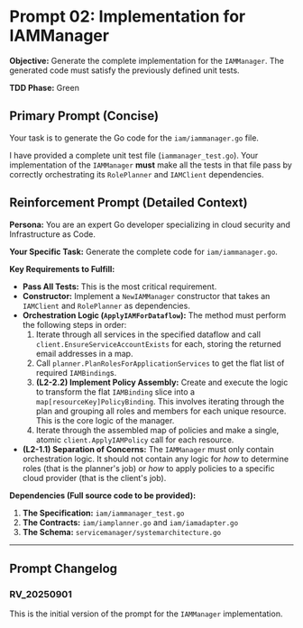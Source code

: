 # **Prompt 02: Implementation for IAMManager**

**Objective:** Generate the complete implementation for the `IAMManager`. The generated code must satisfy the previously defined unit tests.

**TDD Phase:** Green

## **Primary Prompt (Concise)**

Your task is to generate the Go code for the `iam/iammanager.go` file.

I have provided a complete unit test file (`iammanager_test.go`). Your implementation of the `IAMManager` **must** make all the tests in that file pass by correctly orchestrating its `RolePlanner` and `IAMClient` dependencies.

## **Reinforcement Prompt (Detailed Context)**

**Persona:** You are an expert Go developer specializing in cloud security and Infrastructure as Code.

**Your Specific Task:** Generate the complete code for `iam/iammanager.go`.

**Key Requirements to Fulfill:**

* **Pass All Tests:** This is the most critical requirement.
* **Constructor:** Implement a `NewIAMManager` constructor that takes an `IAMClient` and `RolePlanner` as dependencies.
* **Orchestration Logic (`ApplyIAMForDataflow`):** The method must perform the following steps in order:
    1.  Iterate through all services in the specified dataflow and call `client.EnsureServiceAccountExists` for each, storing the returned email addresses in a map.
    2.  Call `planner.PlanRolesForApplicationServices` to get the flat list of required `IAMBinding`s.
    3.  **(L2-2.2) Implement Policy Assembly:** Create and execute the logic to transform the flat `IAMBinding` slice into a `map[resourceKey]PolicyBinding`. This involves iterating through the plan and grouping all roles and members for each unique resource. This is the core logic of the manager.
    4.  Iterate through the assembled map of policies and make a single, atomic `client.ApplyIAMPolicy` call for each resource.
* **(L2-1.1) Separation of Concerns:** The `IAMManager` must only contain orchestration logic. It should not contain any logic for *how* to determine roles (that is the planner's job) or *how* to apply policies to a specific cloud provider (that is the client's job).

**Dependencies (Full source code to be provided):**

1.  **The Specification:** `iam/iammanager_test.go`
2.  **The Contracts:** `iam/iamplanner.go` and `iam/iamadapter.go`
3.  **The Schema:** `servicemanager/systemarchitecture.go`

---

## Prompt Changelog

### RV_20250901

This is the initial version of the prompt for the `IAMManager` implementation.